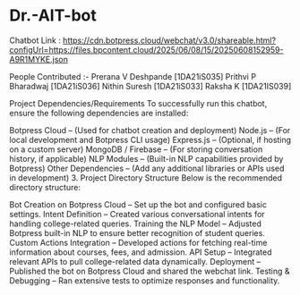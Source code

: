 # Dr.-AIT-bot
Chatbot Link : https://cdn.botpress.cloud/webchat/v3.0/shareable.html?configUrl=https://files.bpcontent.cloud/2025/06/08/15/20250608152959-A9R1MYKE.json

People Contributed :-
  Prerana V Deshpande [1DA21iS035]
  Prithvi P Bharadwaj [1DA21iS036]
  Nithin Suresh [1DA21iS033]
  Raksha K [1DA21IS039]

Project Dependencies/Requirements
To successfully run this chatbot, ensure the following dependencies are installed:

Botpress Cloud – (Used for chatbot creation and deployment)
Node.js – (For local development and Botpress CLI usage)
Express.js – (Optional, if hosting on a custom server)
MongoDB / Firebase – (For storing conversation history, if applicable)
NLP Modules – (Built-in NLP capabilities provided by Botpress)
Other Dependencies – (Add any additional libraries or APIs used in development)
3. Project Directory Structure
Below is the recommended directory structure:

Bot Creation on Botpress Cloud – Set up the bot and configured basic settings.
Intent Definition – Created various conversational intents for handling college-related queries.
Training the NLP Model – Adjusted Botpress built-in NLP to ensure better recognition of student queries.
Custom Actions Integration – Developed actions for fetching real-time information about courses, fees, and admission.
API Setup – Integrated relevant APIs to pull college-related data dynamically.
Deployment – Published the bot on Botpress Cloud and shared the webchat link.
Testing & Debugging – Ran extensive tests to optimize responses and functionality.
